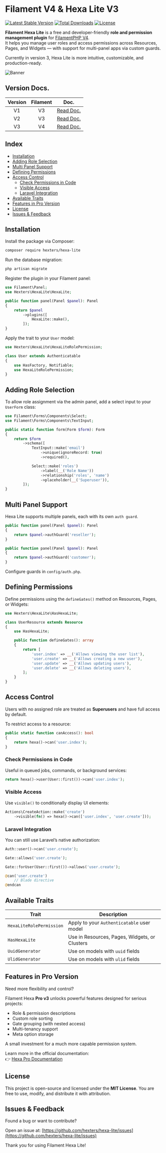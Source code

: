 # Filament V4 & Hexa Lite V3

[![Latest Stable Version](https://poser.pugx.org/hexters/hexa-lite/v/stable)](https://packagist.org/packages/hexters/hexa-lite)
[![Total Downloads](https://poser.pugx.org/hexters/hexa-lite/downloads)](https://packagist.org/packages/hexters/hexa-lite)
[![License](https://poser.pugx.org/hexters/hexa-lite/license)](https://packagist.org/packages/hexters/hexa-lite)


**Filament Hexa Lite** is a free and developer-friendly **role and permission management plugin** for [FilamentPHP V4](https://filamentphp.com/).  
It helps you manage user roles and access permissions across Resources, Pages, and Widgets — with support for multi-panel apps via custom guards.

Currently in version 3, Hexa Lite is more intuitive, customizable, and production-ready.

![Banner](https://github.com/hexters/assets/blob/main/hexa/v2/banner.png?raw=true)


## Version Docs.

|Version|Filament|Doc.|
|:-:|:-:|-|
|V1|V3|[Read Doc.](https://github.com/hexters/hexa-lite/blob/main/docs/README.V1.md)|
|V2|V3|[Read Doc.](https://github.com/hexters/hexa-lite/blob/main/docs/README.V2.md)|
|V3|V4|[Read Doc.](https://github.com/hexters/hexa-lite/blob/main/README.md)|

## Index

- [Installation](#installation)
- [Adding Role Selection](#adding-role-selection)
- [Multi Panel Support](#multi-panel-support)
- [Defining Permissions](#defining-permissions)
- [Access Control](#access-control)
  - [Check Permissions in Code](#check-permissions-in-code)
  - [Visible Access](#visible-access)
  - [Laravel Integration](#laravel-integration)
- [Available Traits](#available-traits)
- [Features in Pro Version](#features-in-pro-version)
- [License](#license)
- [Issues & Feedback](#issues--feedback)

    
## Installation

Install the package via Composer:

```bash
composer require hexters/hexa-lite
````

Run the database migration:

```bash
php artisan migrate
```

Register the plugin in your Filament panel:

```php
use Filament\Panel;
use Hexters\HexaLite\HexaLite;

public function panel(Panel $panel): Panel
{
    return $panel
        ->plugins([
            HexaLite::make(),
        ]);
}
```

Apply the trait to your `User` model:

```php
use Hexters\HexaLite\HexaLiteRolePermission;

class User extends Authenticatable
{
    use HasFactory, Notifiable;
    use HexaLiteRolePermission;
}
```


## Adding Role Selection

To allow role assignment via the admin panel, add a select input to your `UserForm` class:

```php
use Filament\Forms\Components\Select;
use Filament\Forms\Components\TextInput;

public static function form(Form $form): Form
{
    return $form
        ->schema([
            TextInput::make('email')
                ->unique(ignoreRecord: true)
                ->required(),

            Select::make('roles')
                ->label(__('Role Name'))
                ->relationship('roles', 'name')
                ->placeholder(__('Superuser')),
        ]);
}
```


## Multi Panel Support

Hexa Lite supports multiple panels, each with its own `auth guard`.

```php
public function panel(Panel $panel): Panel
{
    return $panel->authGuard('reseller');
}
```

```php
public function panel(Panel $panel): Panel
{
    return $panel->authGuard('customer');
}
```

Configure guards in `config/auth.php`.


## Defining Permissions

Define permissions using the `defineGates()` method on Resources, Pages, or Widgets:

```php
use Hexters\HexaLite\HasHexaLite;

class UserResource extends Resource
{
    use HasHexaLite;

    public function defineGates(): array
    {
        return [
            'user.index' => __('Allows viewing the user list'),
            'user.create' => __('Allows creating a new user'),
            'user.update' => __('Allows updating users'),
            'user.delete' => __('Allows deleting users'),
        ];
    }
}
```


## Access Control

Users with no assigned role are treated as **Superusers** and have full access by default.

To restrict access to a resource:

```php
public static function canAccess(): bool
{
    return hexa()->can('user.index');
}
```


### Check Permissions in Code

Useful in queued jobs, commands, or background services:

```php
return hexa()->user(User::first())->can('user.index');
```


### Visible Access

Use `visible()` to conditionally display UI elements:

```php
Actions\CreateAction::make('create')
    ->visible(fn() => hexa()->can(['user.index', 'user.create']));
```


### Laravel Integration

You can still use Laravel’s native authorization:

```php
Auth::user()->can('user.create');

Gate::allows('user.create');

Gate::forUser(User::first())->allows('user.create');

@can('user.create')
    // Blade directive
@endcan
```


## Available Traits

| Trait                    | Description                                   |
| ------------------------ | --------------------------------------------- |
| `HexaLiteRolePermission` | Apply to your `Authenticatable` user model    |
| `HasHexaLite`            | Use in Resources, Pages, Widgets, or Clusters |
| `UuidGenerator`          | Use on models with `uuid` fields              |
| `UlidGenerator`          | Use on models with `ulid` fields              |


## Features in Pro Version

Need more flexibility and control?

Filament Hexa **Pro v3** unlocks powerful features designed for serious projects:

* Role & permission descriptions
* Custom role sorting
* Gate grouping (with nested access)
* Multi-tenancy support
* Meta option storage

A small investment for a much more capable permission system.

Learn more in the official documentation:  
👉 [Hexa Pro Documentation](https://github.com/hexters/hexa-docs)


## License

This project is open-source and licensed under the **MIT License**.
You are free to use, modify, and distribute it with attribution.


## Issues & Feedback

Found a bug or want to contribute?

Open an issue at:
[https://github.com/hexters/hexa-lite/issues](https://github.com/hexters/hexa-lite/issues)

Thank you for using Filament Hexa Lite!
